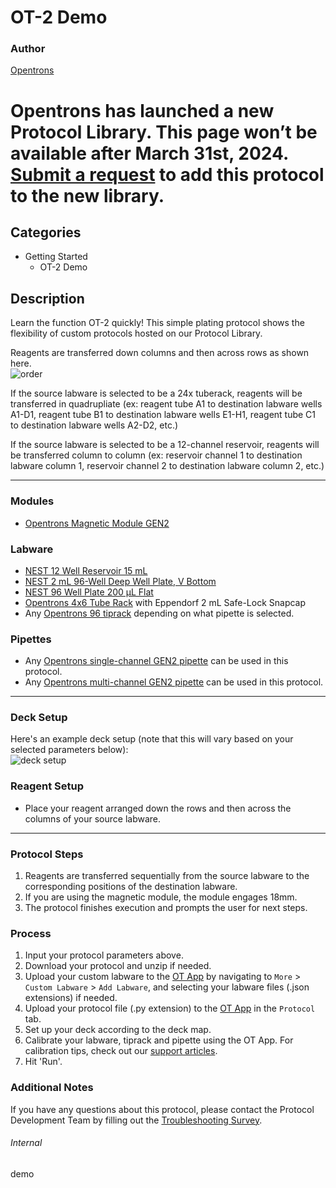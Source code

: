 # OT-2 Demo

### Author
[Opentrons](https://opentrons.com/)


# Opentrons has launched a new Protocol Library. This page won’t be available after March 31st, 2024. [Submit a request](https://docs.google.com/forms/d/e/1FAIpQLSdYYp9QCKow4nn0KlCVsMS3HX0eJ0N9O7-erajKvcpT0lWbSg/viewform) to add this protocol to the new library.

## Categories
* Getting Started
	* OT-2 Demo

## Description
Learn the function OT-2 quickly! This simple plating protocol shows the flexibility of custom protocols hosted on our Protocol Library.

Reagents are transferred down columns and then across rows as shown here.  
![order](https://opentrons-protocol-library-website.s3.amazonaws.com/custom-README-images/demo/order.png)  

If the source labware is selected to be a 24x tuberack, reagents will be transferred in quadrupliate (ex: reagent tube A1 to destination labware wells A1-D1, reagent tube B1 to destination labware wells E1-H1, reagent tube C1 to destination labware wells A2-D2, etc.)

If the source labware is selected to be a 12-channel reservoir, reagents will be transferred column to column (ex: reservoir channel 1 to destination labware column 1, reservoir channel 2 to destination labware column 2, etc.)

---
### Modules
* [Opentrons Magnetic Module GEN2](https://shop.opentrons.com/collections/hardware-modules/products/magdeck)

### Labware
* [NEST 12 Well Reservoir 15 mL](https://shop.opentrons.com/collections/verified-labware/products/nest-12-well-reservoir-15-ml)
* [NEST 2 mL 96-Well Deep Well Plate, V Bottom](https://shop.opentrons.com/collections/verified-labware/products/nest-0-2-ml-96-well-deep-well-plate-v-bottom)
* [NEST 96 Well Plate 200 µL Flat](https://shop.opentrons.com/collections/verified-labware/products/nest-96-well-cell-culture-plate)
* [Opentrons 4x6 Tube Rack](https://shop.opentrons.com/collections/verified-labware/products/tube-rack-set-1) with Eppendorf 2 mL Safe-Lock Snapcap
* Any [Opentrons 96 tiprack](https://shop.opentrons.com/collections/opentrons-tips) depending on what pipette is selected.

### Pipettes
* Any [Opentrons single-channel GEN2 pipette](https://shop.opentrons.com/collections/ot-2-pipettes/products/single-channel-electronic-pipette) can be used in this protocol.
* Any [Opentrons multi-channel GEN2 pipette](https://shop.opentrons.com/collections/ot-2-pipettes/products/8-channel-electronic-pipette) can be used in this protocol.

---

### Deck Setup
Here's an example deck setup (note that this will vary based on your selected parameters below):  
![deck setup](https://opentrons-protocol-library-website.s3.amazonaws.com/custom-README-images/demo/deck_setup.png)

### Reagent Setup
* Place your reagent arranged down the rows and then across the columns of your source labware.

---

### Protocol Steps
1. Reagents are transferred sequentially from the source labware to the corresponding positions of the destination labware.
2. If you are using the magnetic module, the module engages 18mm.
3. The protocol finishes execution and prompts the user for next steps.

### Process
1. Input your protocol parameters above.
2. Download your protocol and unzip if needed.
3. Upload your custom labware to the [OT App](https://opentrons.com/ot-app) by navigating to `More` > `Custom Labware` > `Add Labware`, and selecting your labware files (.json extensions) if needed.
4. Upload your protocol file (.py extension) to the [OT App](https://opentrons.com/ot-app) in the `Protocol` tab.
5. Set up your deck according to the deck map.
6. Calibrate your labware, tiprack and pipette using the OT App. For calibration tips, check out our [support articles](https://support.opentrons.com/en/collections/1559720-guide-for-getting-started-with-the-ot-2).
7. Hit 'Run'.

### Additional Notes
If you have any questions about this protocol, please contact the Protocol Development Team by filling out the [Troubleshooting Survey](https://protocol-troubleshooting.paperform.co/).

###### Internal
demo
